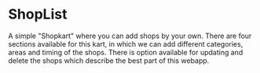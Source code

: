 # ShopList
A simple "Shopkart" where you can add shops by your own. There are four sections available for this kart, in which we can add different categories, areas and timing of the shops. There is option available for updating and delete the shops which describe the best part of this webapp.
